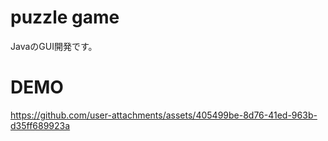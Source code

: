 # puzzle game
JavaのGUI開発です。

# DEMO
https://github.com/user-attachments/assets/405499be-8d76-41ed-963b-d35ff689923a
